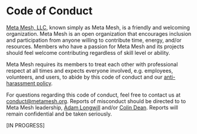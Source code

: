 # Code of Conduct

[Meta Mesh, LLC](http://www.metamesh.org), known simply as Meta Mesh, is a 
friendly and welcoming organization. Meta Mesh is an open organization that 
encourages inclusion and participation from anyone willing to contribute time, 
energy, and/or resources. Members who have a passion for Meta Mesh and its projects 
should feel welcome contributing regardless of skill level or ability.

Meta Mesh requires its members to treat each other with professional respect at
all times and expects everyone involved, e.g. employees, volunteers, and users,
to abide by this code of conduct and our [anti-harassment policy](anti-harassment).

For questions regarding this code of conduct, feel free to contact us at
[conduct@metamesh.org](mailto:conduct@metamesh.org). Reports of misconduct should
be directed to to Meta Mesh leadership, 
[Adam Longwill](mailto:adam.longwill+conduct@metamesh.org) and/or 
[Colin Dean](mailto:colin.dean+conduct@metamesh.org). Reports will remain 
confidential and be taken seriously.

[IN PROGRESS]
